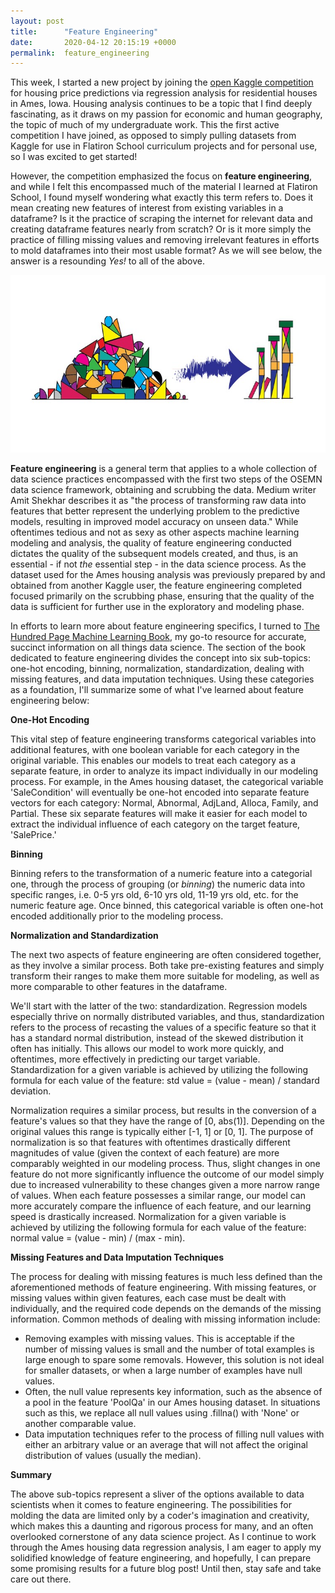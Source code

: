 ```yaml
---
layout: post
title:      "Feature Engineering"
date:       2020-04-12 20:15:19 +0000
permalink:  feature_engineering
---
```


This week, I started a new project by joining the [open Kaggle competition](https://www.kaggle.com/c/house-prices-advanced-regression-techniques/overview) for housing price predictions via regression analysis for residential houses in Ames, Iowa. Housing analysis continues to be a topic that I find deeply fascinating, as it draws on my passion for economic and human geography, the topic of much of my undergraduate work. This the first active competition I have joined, as opposed to simply pulling datasets from Kaggle for use in Flatiron School curriculum projects and for personal use, so I was excited to get started!

However, the competition emphasized the focus on **feature engineering**, and while I felt this encompassed much of the material I learned at Flatiron School, I found myself wondering what exactly this term refers to. Does it mean creating new features of interest from existing variables in a dataframe? Is it the practice of scraping the internet for relevant data and creating dataframe features nearly from scratch? Or is it more simply the practice of filling missing values and removing irrelevant features in efforts to mold dataframes into their most usable format? As we will see below, the answer is a resounding *Yes!* to all of the above.

![](https://github.com/huntersapienza/Blogging/blob/master/Feature%20Engineering/3.jpg?raw=true)

**Feature engineering** is a general term that applies to a whole collection of data science practices encompassed with the first two steps of the OSEMN data science framework, obtaining and scrubbing the data. Medium writer Amit Shekhar describes it as "the process of transforming raw data into features that better represent the underlying problem to the predictive models, resulting in improved model accuracy on unseen data." While oftentimes tedious and not as sexy as other aspects machine learning modeling and analysis, the quality of feature engineering conducted dictates the quality of the subsequent models created, and thus, is an essential - if not *the* essential step - in the data science process. As the dataset used for the Ames housing analysis was previously prepared by and obtained from another Kaggle user, the feature engineering completed focused primarily on the scrubbing phase, ensuring that the quality of the data is sufficient for further use in the exploratory and modeling phase.

In efforts to learn more about feature engineering specifics, I turned to [The Hundred Page Machine Learning Book](http://themlbook.com), my go-to resource for accurate, succinct information on all things data science. The section of the book dedicated to feature engineering divides the concept into six sub-topics: one-hot encoding, binning, normalization, standardization, dealing with missing features, and data imputation techniques. Using these categories as a foundation, I'll summarize some of what I've learned about feature engineering below:

**One-Hot Encoding**

This vital step of feature engineering transforms categorical variables into additional features, with one boolean variable for each category in the original variable. This enables our models to treat each category as a separate feature, in order to analyze its impact individually in our modeling process. For example, in the Ames housing dataset, the categorical variable 'SaleCondition' will eventually be one-hot encoded into separate feature vectors for each category: Normal, Abnormal, AdjLand, Alloca, Family, and Partial. These six separate features will make it easier for each model to extract the individual influence of each category on the target feature, 'SalePrice.'

**Binning**

Binning refers to the transformation of a numeric feature into a categorial one, through the process of grouping (or *binning*) the numeric data into specific ranges, i.e. 0-5 yrs old, 6-10 yrs old, 11-19 yrs old, etc. for the numeric feature age. Once binned, this categorical variable is often one-hot encoded additionally prior to the modeling process.

**Normalization and Standardization**

The next two aspects of feature engineering are often considered together, as they involve a similar process. Both take pre-existing features and simply transform their ranges to make them more suitable for modeling, as well as more comparable to other features in the dataframe.

We'll start with the latter of the two: standardization. Regression models especially thrive on normally distributed variables, and thus, standardization refers to the process of recasting the values of a specific feature so that it has a standard normal distribution, instead of the skewed distribution it often has initially. This allows our model to work more quickly, and oftentimes, more effectively in predicting our target variable. Standardization for a given variable is achieved by utilizing the following formula for each value of the feature: std value = (value - mean) / standard deviation.

Normalization requires a similar process, but results in the conversion of a feature's values so that they have the range of [0, abs(1)]. Depending on the original values this range is typically either [-1, 1] or [0, 1]. The purpose of normalization is so that features with oftentimes drastically different magnitudes of value (given the context of each feature) are more comparably weighted in our modeling process. Thus, slight changes in one feature do not more significantly influence the outcome of our model simply due to increased vulnerability to these changes given a more narrow range of values. When each feature possesses a similar range, our model can more accurately compare the influence of each feature, and our learning speed is drastically increased. Normalization for a given variable is achieved by utilizing the following formula for each value of the feature: normal value = (value - min) / (max - min).

**Missing Features and Data Imputation Techniques**

The process for dealing with missing features is much less defined than the aforementioned methods of feature engineering. With missing features, or missing values within given features, each case must be dealt with individually, and the required code depends on the demands of the missing information. Common methods of dealing with missing information include:
* Removing examples with missing values. This is acceptable if the number of missing values is small and the number of total examples is large enough to spare some removals. However, this solution is not ideal for smaller datasets, or when a large number of examples have null values.
* Often, the null value represents key information, such as the absence of a pool in the feature 'PoolQa' in our Ames housing dataset. In situations such as this, we replace all null values using .fillna() with 'None' or another comparable value.
* Data imputation techniques refer to the process of filling null values with either an arbitrary value or an average that will not affect the original distribution of values (usually the median).

**Summary**

The above sub-topics represent a sliver of the options available to data scientists when it comes to feature engineering. The possibilities for molding the data are limited only by a coder's imagination and creativity, which makes this a daunting and rigorous process for many, and an often overlooked cornerstone of any data science project. As I continue to work through the Ames housing data regression analysis, I am eager to apply my solidified knowledge of feature engineering, and hopefully, I can prepare some promising results for a future blog post! Until then, stay safe and take care out there.

